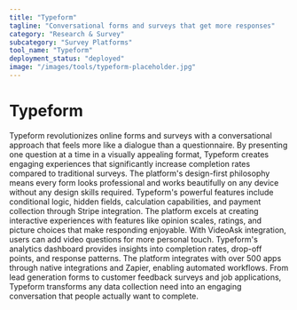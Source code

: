 ```yaml
---
title: "Typeform"
tagline: "Conversational forms and surveys that get more responses"
category: "Research & Survey"
subcategory: "Survey Platforms"
tool_name: "Typeform"
deployment_status: "deployed"
image: "/images/tools/typeform-placeholder.jpg"
---
```


# Typeform

Typeform revolutionizes online forms and surveys with a conversational approach that feels more like a dialogue than a questionnaire. By presenting one question at a time in a visually appealing format, Typeform creates engaging experiences that significantly increase completion rates compared to traditional surveys. The platform's design-first philosophy means every form looks professional and works beautifully on any device without any design skills required. Typeform's powerful features include conditional logic, hidden fields, calculation capabilities, and payment collection through Stripe integration. The platform excels at creating interactive experiences with features like opinion scales, ratings, and picture choices that make responding enjoyable. With VideoAsk integration, users can add video questions for more personal touch. Typeform's analytics dashboard provides insights into completion rates, drop-off points, and response patterns. The platform integrates with over 500 apps through native integrations and Zapier, enabling automated workflows. From lead generation forms to customer feedback surveys and job applications, Typeform transforms any data collection need into an engaging conversation that people actually want to complete.
